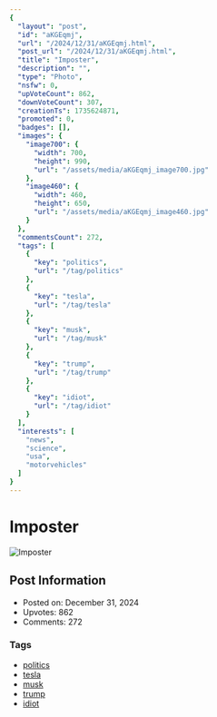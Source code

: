 ```yaml
---
{
  "layout": "post",
  "id": "aKGEqmj",
  "url": "/2024/12/31/aKGEqmj.html",
  "post_url": "/2024/12/31/aKGEqmj.html",
  "title": "Imposter",
  "description": "",
  "type": "Photo",
  "nsfw": 0,
  "upVoteCount": 862,
  "downVoteCount": 307,
  "creationTs": 1735624871,
  "promoted": 0,
  "badges": [],
  "images": {
    "image700": {
      "width": 700,
      "height": 990,
      "url": "/assets/media/aKGEqmj_image700.jpg"
    },
    "image460": {
      "width": 460,
      "height": 650,
      "url": "/assets/media/aKGEqmj_image460.jpg"
    }
  },
  "commentsCount": 272,
  "tags": [
    {
      "key": "politics",
      "url": "/tag/politics"
    },
    {
      "key": "tesla",
      "url": "/tag/tesla"
    },
    {
      "key": "musk",
      "url": "/tag/musk"
    },
    {
      "key": "trump",
      "url": "/tag/trump"
    },
    {
      "key": "idiot",
      "url": "/tag/idiot"
    }
  ],
  "interests": [
    "news",
    "science",
    "usa",
    "motorvehicles"
  ]
}
---
```


# Imposter

![Imposter](/assets/media/aKGEqmj_image700.jpg)

## Post Information

- Posted on: December 31, 2024
- Upvotes: 862
- Comments: 272

### Tags

- [politics](/tag/politics)
- [tesla](/tag/tesla)
- [musk](/tag/musk)
- [trump](/tag/trump)
- [idiot](/tag/idiot)
